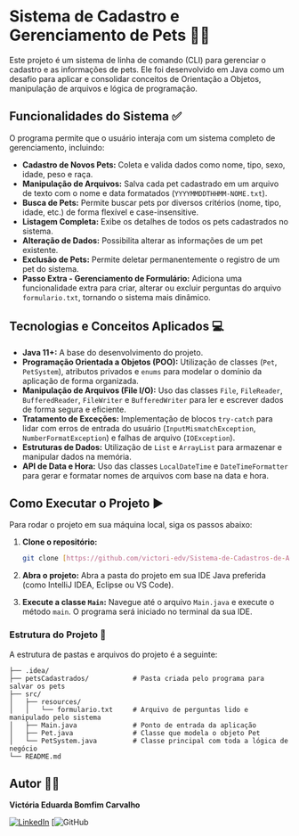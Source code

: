 # Sistema de Cadastro e Gerenciamento de Pets 🚀🐾

Este projeto é um sistema de linha de comando (CLI) para gerenciar o cadastro e as informações de pets. Ele foi desenvolvido em Java como um desafio para aplicar e consolidar conceitos de Orientação a Objetos, manipulação de arquivos e lógica de programação.

## Funcionalidades do Sistema ✅

O programa permite que o usuário interaja com um sistema completo de gerenciamento, incluindo:

* **Cadastro de Novos Pets:** Coleta e valida dados como nome, tipo, sexo, idade, peso e raça.
* **Manipulação de Arquivos:** Salva cada pet cadastrado em um arquivo de texto com o nome e data formatados (`YYYYMMDDTHHMM-NOME.txt`).
* **Busca de Pets:** Permite buscar pets por diversos critérios (nome, tipo, idade, etc.) de forma flexível e case-insensitive.
* **Listagem Completa:** Exibe os detalhes de todos os pets cadastrados no sistema.
* **Alteração de Dados:** Possibilita alterar as informações de um pet existente.
* **Exclusão de Pets:** Permite deletar permanentemente o registro de um pet do sistema.
* **Passo Extra - Gerenciamento de Formulário:** Adiciona uma funcionalidade extra para criar, alterar ou excluir perguntas do arquivo `formulario.txt`, tornando o sistema mais dinâmico.

## Tecnologias e Conceitos Aplicados 💻

* **Java 11+:** A base do desenvolvimento do projeto.
* **Programação Orientada a Objetos (POO):** Utilização de classes (`Pet`, `PetSystem`), atributos privados e `enums` para modelar o domínio da aplicação de forma organizada.
* **Manipulação de Arquivos (File I/O):** Uso das classes `File`, `FileReader`, `BufferedReader`, `FileWriter` e `BufferedWriter` para ler e escrever dados de forma segura e eficiente.
* **Tratamento de Exceções:** Implementação de blocos `try-catch` para lidar com erros de entrada do usuário (`InputMismatchException`, `NumberFormatException`) e falhas de arquivo (`IOException`).
* **Estruturas de Dados:** Utilização de `List` e `ArrayList` para armazenar e manipular dados na memória.
* **API de Data e Hora:** Uso das classes `LocalDateTime` e `DateTimeFormatter` para gerar e formatar nomes de arquivos com base na data e hora.

## Como Executar o Projeto ▶️

Para rodar o projeto em sua máquina local, siga os passos abaixo:

1.  **Clone o repositório:**
    ```bash
    git clone [https://github.com/victori-edv/Sistema-de-Cadastros-de-Animais](https://github.com/victori-edv/Sistema-de-Cadastros-de-Animais)
    ```

2.  **Abra o projeto:**
    Abra a pasta do projeto em sua IDE Java preferida (como IntelliJ IDEA, Eclipse ou VS Code).

3.  **Execute a classe `Main`:**
    Navegue até o arquivo `Main.java` e execute o método `main`. O programa será iniciado no terminal da sua IDE.

### Estrutura do Projeto  📁

A estrutura de pastas e arquivos do projeto é a seguinte:
```
├── .idea/
├── petsCadastrados/           # Pasta criada pelo programa para salvar os pets
├── src/
│   ├── resources/
│   │   └── formulario.txt     # Arquivo de perguntas lido e manipulado pelo sistema
│   ├── Main.java              # Ponto de entrada da aplicação
│   ├── Pet.java               # Classe que modela o objeto Pet
│   └── PetSystem.java         # Classe principal com toda a lógica de negócio
└── README.md
```

## Autor 🧑‍💻

**Victória Eduarda Bomfim Carvalho**

[![LinkedIn](https://img.shields.io/badge/LinkedIn-0077B5?style=for-the-badge&logo=linkedin&logoColor=white)](https://www.linkedin.com/in/victoria-carvalho11/)
[![GitHub](https://github.com/Victoria-edv)
